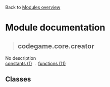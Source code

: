Back to [Modules overview](https://github.com/pyrustic/codegame/blob/master/docs/modules/README.md)
  
# Module documentation
>## codegame.core.creator
No description
<br>
[constants (1)](https://github.com/pyrustic/codegame/blob/master/docs/modules/content/codegame.core.creator/constants.md) &nbsp;.&nbsp; [functions (11)](https://github.com/pyrustic/codegame/blob/master/docs/modules/content/codegame.core.creator/functions.md)


## Classes

